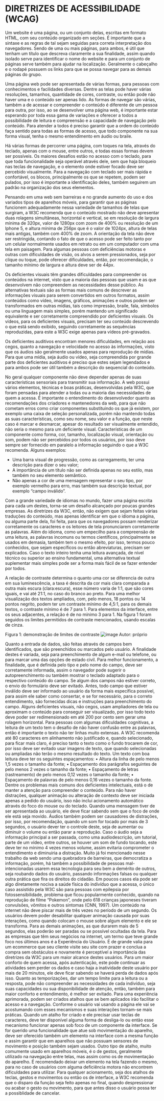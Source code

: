 # DIRETRIZES DE ACESSIBILIDADE (WCAG)

Um website é uma página, ou um conjunto delas, escritas em formato HTML, com seu conteúdo organizado em seções. É importante que a sintaxe e as regras de tal sejam seguidas para correta interpretação dos navegadores. Sendo de uma ou mais páginas, para ambos, é útil que tenham um título que descreva claramente a sua finalidade, assim quando isolado serve para identificar o nome do website e para um conjunto de páginas serve também para ajudar na localização. Geralmente o cabeçalho e o rodapé possuem os links para que se possa navegar para as demais páginas do grupo.

Uma página web pode ser apresentada de várias formas, para pessoas com conhecimentos e facilidades diversas. Dentre as telas pode haver várias resoluções, tamanhos, quantidade de cores, contraste, ou então pode não haver uma e o conteúdo ser apenas lido. As formas de navegar são várias, também a de acessar e compreender o conteúdo é diferente de um pessoa para outra, por isso, ao se desenvolver uma página web, é importante estar esperando por toda essa gama de variações e oferecer a todos a possibilidade de leitura e compreensão e a capacidade de navegação pelo conteúdo. Para atender a todos é preciso garantir que a ordem do conteúdo faça sentido para todas as formas de acesso, que todo componente na sua forma visual, tenha o mesmo entendimento em áudio ou braile.

Há várias formas de percorrer uma página, com toques na tela, através do teclado, apenas com o mouse, entre outros, e todas essas formas devem ser possíveis. Os maiores desafios estão no acesso com o teclado, para que toda funcionalidade seja operável através dele, sem que haja bloqueio nas teclas de navegação, e o elemento onde estiver focado deve ser percebido visualmente. Para a navegação com teclado ser mais rápida e confortável, os blocos, principalmente os que se repetem, podem ser pulados, por isso é importante a identificação deles, também seguirem um padrão na organização dos seus elementos.

Pensando em uma web sem barreiras e no grande aumento do uso e dos variados tipos de aparelhos móveis, para garantir que as páginas funcionem adequadamente nessa variedade de tamanhos de telas que surgiram, a W3C recomenda que o conteúdo mostrado não deve apresentar duas rolagens simultâneas, horizontal e vertical, se em resolução de largura mínima de 320px, valor de 1280px com zoom de 400% ou resolução de um Iphone 5, e altura mínima de 256px que é o valor de 1024px, altura de telas mais antigas, também com 400% de zoom. A orientação da tela não deve ser restringida, contando o fato de que o acesso pode ser feito tanto por um celular normalmente usados em retrato ou em um computador com uma tela em paisagem. Para algumas pessoas com deficiências motoras e outras com dificuldades de visão, os alvos a serem pressionados, seja por clique ou toque, pode oferecer dificuldades, então, por recomendação, o tamanho mínimo de largura e altura deve ser de 44px.

Os deficientes visuais têm grandes dificuldades para compreender os conteúdos na internet, visto que a maioria das pessoas que usam e as que desenvolvem não compreendem as necessidades desse público. As alternativas textuais são as formas mais comuns de descrever as informações visuais para serem convertidos em outros formatos, assim conteúdos como vídeo, imagens, gráficos, animações e outros podem ser transformados em outras mídias, tais como impressão, braile, fala, símbolos ou uma linguagem mais simples, porém mantendo um significado equivalente e ser corretamente compreendido por deficientes visuais. Os vídeos, para os deficientes visuais, precisam ter seu conteúdo descrevendo o que está sendo exibido, seguindo corretamente as sequências reproduzidas, para este a W3C exige apenas para vídeos pré-gravados.

Os deficientes auditivos encontram menores dificuldades, em relação aos cegos, quanto a navegação e velocidade no acesso às informações, visto que os áudios são geralmente usados apenas para reprodução de mídias. Para que uma mídia, seja áudio ou vídeo, seja compreendida por grande parte dos deficientes auditivos é preciso que estes sejam legendados e para ambos pode ser útil também a descrição do sequencial do conteúdo.

No geral qualquer componente não deve depender apenas de suas características sensoriais para transmitir sua informação. A web possui vários elementos, técnicas e boas práticas, desenvolvidas pela W3C, que foram pensadas para atender a todas ou a maioria das necessidades de quem a acessa. É importante o entendimento do desenvolvedor quanto as recomendações dos criadores e mantenedores da web, para que não cometam erros como criar componentes substituindo os que já existem, por exemplo uma caixa de seleção personalizada, porém não mantendo todas as suas características, como seu nome, seu valor e a função, que neste caso é marcar e desmarcar, apesar do resultado ser visualmente entendido, não seria o mesmo para um deficiente visual. Características de um componente como forma, cor, tamanho, localização visual, orientação ou som, podem não ser percebidos por todos os usuários, por isso deve sempre ser fornecido em paralelo a informação seguindo o que a W3C recomenda. Alguns exemplos:
-	Uma barra visual de progressão, como as carregamento, ter uma descrição para dizer o seu valor;
-	A importância de um título não ser definida apenas no seu estilo, mas também no seu elemento semântico.
-	Não apenas a cor de uma mensagem representar o seu tipo, por exemplo vermelho para erro, mas também sua descrição textual, por exemplo “campo inválido”.

Com a grande variedade de idiomas no mundo, fazer uma página escrita para cada um destes, torna-se um desafio alcançado por poucas grandes empresas. As diretrizes da W3C, então, não exigem que sejam feitas várias traduções do conteúdo, mas apenas identificar em que o idioma a página, ou alguma parte dela, foi feita, para que os navegadores possam renderizar corretamente os caracteres e os leitores de tela pronunciarem corretamente as palavras. Além do idioma, como um empecilho para a compreensão de uma leitura, as palavras incomuns ou termos científicos, principalmente se usados em demasia, também tem o mesmo efeito, por isso, termos pouco conhecidos, que sejam específicos ou então abreviaturas, precisam ser explicados. Caso o texto inteiro tenha uma leitura avançada, de nível técnico ou superior ao ensino fundamental, uma alternativa textual suplementar mais simples pode ser a forma mais fácil de se fazer entender por todos.

A relação de contraste determina o quanto uma cor se diferencia de outra em sua luminescência, a taxa é descrita da cor mais clara comparada a outra mais escura (clara:escura), esse número varia de 1:1, que são cores iguais, e vai até 21:1, no caso do branco ao preto. Para uma melhor visualização dos textos ampliados, com, pelo menos, 18 pontos ou 14 pontos negrito, podem ter um contraste mínimo de 4,5:1, para os demais textos, o contraste mínimo é de 7 para 1. Para elementos da interface, entre os seus adjacentes, a relação é de no mínimo 3 para 1. Na figura 1 foram seguidos os limites permitidos de contraste  mencionados, usando escalas de cinza.

Figura 1: demonstração de limites de contraste
 ![image](https://user-images.githubusercontent.com/27368585/80716249-cd914580-8acd-11ea-956e-d447ff24bdbc.png)
Autor: próprio

Quanto a entrada de dados, são feitas através de campos bem identificados, que são preenchidos ou marcados pelo usuário. A finalidade destes é variada, seja para preenchimento de algum e-mail ou telefone, ou para marcar uma das opções de estado civil. Para melhor funcionamento, a finalidade, que é definida pelo tipo e pelo nome do campo, deve ser corretamente informada, assim o navegador pode sugerir o autopreenchimento ou também mostrar o teclado adaptado para o respectivo conteúdo do campo. Se algum dos campos não estiver correto, o envio do formulário deve ser evitado. Antes, todo campo que estiver inválido deve ser informado ao usuário da forma mais específica possível, para assim ele saber como consertar, e se for necessário, para o correto entendimento, são fornecidas dicas e instruções para preenchimento do campo. 
Alguns deficientes visuais, não cegos, usam ampliadores de tela ou aproximam o conteúdo para conseguir ser visualizado, por isso todo texto deve poder ser redimensionado em até 200 por cento sem gerar uma rolagem horizontal. Para pessoas com algumas dificuldades cognitivas, a leitura de um texto tem o desafio de não haver confusão entre as palavras, então é importante o texto não ter linhas muito extensas. A W3C recomenda até 80 caracteres em alinhamento não justificado e, quando selecionado, para ficar mais claro, é preciso tanto o texto como o fundo trocarem de cor, por isso deve ser evitado usar imagens de texto, que quando selecionadas ou ampliadas não terão o mesmo resultado do texto. Um texto com boa leitura deve ter os seguintes espaçamentos:
•	Altura da linha de pelo menos 1,5 vezes o tamanho da fonte;
•	Espaçamento dos parágrafos seguintes de pelo menos 2 vezes o tamanho da fonte;
•	Espaçamento de letras (rastreamento) de pelo menos 0,12 vezes o tamanho da fonte;
•	Espaçamento de palavras de pelo menos 0,16 vezes o tamanho da fonte.
Dentre os problemas mais comuns dos deficientes intelectuais, está o de manter a atenção para compreender o conteúdo. Para não haver distrações, qualquer animação ou alteração de contexto deve ser iniciada apenas a pedido do usuário, isso não inclui acionamento automático através do foco do mouse ou do teclado. Quando uma mensagem tiver de ser apresentada ao usuário, ele deve ficar sabendo sem que o foco de onde ele está seja movido. Áudios também podem ser causadores de distrações, por isso, por recomendação, quando um som for tocado por mais de 3 segundos, o usuário dever ter o controle deste, seja de aumentar ou diminuir o volume ou então parar a reprodução. Caso o áudio seja a informação principal a ser passada, como uma audiodescrição, um tutorial, parte de um vídeo, entre outros, se houver um som de fundo tocando, este deve ter no mínimo 4 vezes menos volume, assim evitaria comprometer o entendimento e diminuiria a distração.
Muito já foi mencionado nesse trabalho da web sendo uma quebradora de barreiras, que democratiza a informação, porém, há também a possibilidade de pessoas mal-intencionadas usarem essa tecnologia para seu bem a demérito de outros, seja roubando dados do usuário, passando informações falsas ou qualquer outra prática que fira os direitos do cidadão. Em poucos casos ela pode ser algo diretamente nociva a saúde física do indivíduo que a acessa, o único caso assistido pela W3C são para pessoas com epilepsia por fotossensibilidade, problema que ficou popularmente conhecido, quando na reprodução de filme “Pokemon”, onde pelo 618 crianças japoneses tiveram convulsões, vômitos e outros sintomas (CNN, 1997). Um conteúdo na internet não deve piscar mais de três vezes no período de um segundo. Os usuários devem poder desabilitar qualquer animação causada por suas interações, como quando colocam o mouse sobre algum elemento e ele se transforma. Para as demais animações, as que durarem mais de 5 segundos, elas poderão ser paradas ou se possível ocultadas da tela.
Para as empresas que têm seus negócios na internet, um termo que teve grande foco nos últimos anos é a Experiência do Usuário. É de grande valia para um ecommerce que seu cliente visite seu site com prazer e conclua a compra sem obstáculos e novamente é perceptível a importância das diretrizes da W3C para um maior alcance destes usuários. Para um maior conforto de quem acessa, após autenticação, este pode continuar as atividades sem perder os dados e caso haja a inatividade deste usuário por mais de 20 minutos, ele deve ficar sabendo se haverá perda de dados após isso. Quanto as temporizações, dar um tempo limite para a leitura ou a resposta, pode não compreender as necessidades de cada indivíduo, seja suas capacidades ou sua disponibilidade de atenção, então, também para maior conforto e entendimento, é melhor ser evitado.
Para uma experiência aprimorada, podem ser criados atalhos que se bem aplicados irão facilitar o acesso e a navegação. Conforme o usuário vai usando a página ele vai se acostumando com esses mecanismos e suas interações tornam-se mais práticas. Quando um atalho for criado e ele precisar usar teclas de caracteres, deve ter disponível alguma forma de desliga-lo ou então esse mecanismo funcionar apenas sob foco de um componente da interface. Se for querido uma funcionalidade que atue sob movimentação do aparelho, deve ser oferecido também um elemento na interface com a mesma função e assim garantir que em aparelhos que não possuam sensores de movimento e posição também sejam usados. Outro tipo de atalho, muito comumente usado em aparelhos móveis, é o de gestos, geralmente utilizado na navegação entre telas, mas assim como os de movimentação do aparelho. É recomendado deixar um elemento na tela fazendo o mesmo, para no caso de usuários com alguma deficiência motora não encontrem dificuldades para utilizar. Para qualquer acionamento, seja dos atalhos de teclas, gestos e movimentos ou então os de interface, a W3C recomenda que o disparo da função seja feito apenas no final, quando despressionar ou acabar o gesto ou movimento, para que antes disso o usuário possa ter a possiblidade de cancelar. 
